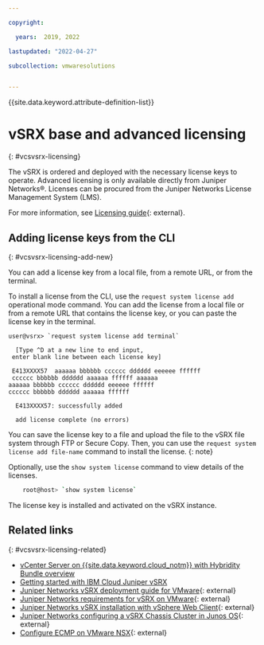 ```yaml
---

copyright:

  years:  2019, 2022

lastupdated: "2022-04-27"

subcollection: vmwaresolutions


---
```


{{site.data.keyword.attribute-definition-list}}

# vSRX base and advanced licensing
{: #vcsvsrx-licensing}

The vSRX is ordered and deployed with the necessary license keys to operate. Advanced licensing is only available directly from Juniper Networks®. Licenses can be procured from the Juniper Networks License Management System (LMS).

For more information, see [Licensing guide](https://www.juniper.net/documentation/en_US/release-independent/licensing/information-products/pathway-pages/licensing.html){: external}.

## Adding license keys from the CLI
{: #vcsvsrx-licensing-add-new}

You can add a license key from a local file, from a remote URL, or from the terminal.

To install a license from the CLI, use the `request system license add` operational mode command. You can add the license from a local file or from a remote URL that contains the license key, or you can paste the license key in the terminal.

```text
user@vsrx> `request system license add terminal`

  [Type ^D at a new line to end input,
 enter blank line between each license key]

 E413XXXX57  aaaaaa bbbbbb cccccc dddddd eeeeee ffffff
 cccccc bbbbbb dddddd aaaaaa ffffff aaaaaa
aaaaaa bbbbbb cccccc dddddd eeeeee ffffff
cccccc bbbbbb dddddd aaaaaa ffffff

  E413XXXX57: successfully added

  add license complete (no errors)
```

You can save the license key to a file and upload the file to the vSRX file system through FTP or Secure Copy. Then, you can use the `request system license add file-name` command to install the license.
{: note}

Optionally, use the `show system license` command to view details of the licenses.
```sh
    root@host> `show system license`
```

The license key is installed and activated on the vSRX instance.

## Related links
{: #vcsvsrx-licensing-related}

* [vCenter Server on {{site.data.keyword.cloud_notm}} with Hybridity Bundle overview](/docs/vmwaresolutions/?topic=vmwaresolutions-vcs-hybridity-intro)
* [Getting started with IBM Cloud Juniper vSRX](/docs/vsrx?topic=vsrx-getting-started)
* [Juniper Networks vSRX deployment guide for VMware](https://www.juniper.net/documentation/en_US/vsrx/information-products/pathway-pages/security-vsrx-vmware-guide-pwp.html){: external}
* [Juniper Networks requirements for vSRX on VMware](https://www.juniper.net/documentation/en_US/vsrx/topics/reference/general/security-vsrx-vmware-system-requirement.html){: external}
* [Juniper Networks vSRX installation with vSphere Web Client](https://www.juniper.net/documentation/en_US/vsrx/topics/task/installation/security-vsrx-vsphere-client-installing.html){: external}
* [Juniper Networks configuring a vSRX Chassis Cluster in Junos OS](https://www.juniper.net/documentation/en_US/vsrx/topics/task/multi-task/security-vsrx-chassis-cluster-configuring.html){: external}
* [Configure ECMP on VMware NSX](https://letsv4real.com/2016/09/23/configure-ecmp-on-vmware-nsx/){: external}
